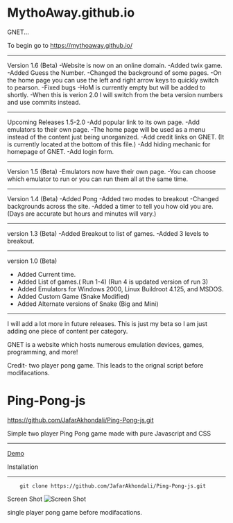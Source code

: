 # MythoAway.github.io

GNET...

To begin go to https://mythoaway.github.io/

_________________________________________________________________________________________________
Version 1.6 (Beta)
-Website is now on an online domain.
-Added twix game.
-Added Guess the Number.
-Changed the background of some pages.
-On the home page you can use the left and right arrow keys to quickly switch to pearson.
-Fixed bugs
-HoM is currently empty but will be added to shortly. 
-When this is verion 2.0 I will switch from the beta version numbers and use commits instead.
_________________________________________________________________________________________________
Upcoming Releases 1.5-2.0
-Add popular link to its own page.
-Add emulators to their own page.
-The home page will be used as a menu instead of the content just being unorganized. 
-Add credit links on GNET. (It is currently located at the bottom of this file.)
-Add hiding mechanic for homepage of GNET.
-Add login form.
_________________________________________________________________________________________________
Version 1.5 (Beta)
-Emulators now have their own page.
-You can choose which emulator to run or you can run them all at the same time.
_________________________________________________________________________________________________
Version 1.4 (Beta) 
-Added Pong
-Added two modes to breakout
-Changed backgrounds across the site.
-Added a timer to tell you how old you are. (Days are accurate but hours and minutes will vary.)
_________________________________________________________________________________________________
version 1.3 (Beta) 
-Added Breakout to list of games.
-Added 3 levels to breakout.
_________________________________________________________________________________________________
version 1.0 (Beta)
- Added Current time.
- Added List of games.( Run 1-4) (Run 4 is updated version of run 3)
- Added Emulators for Windows 2000, Linux Buildroot 4.125, and MSDOS.
- Added Custom Game (Snake Modified)
- Added Alternate versions of Snake (Big and Mini)
_________________________________________________________________________________________________








I will add a lot more in future releases.  This is just my beta so I am just adding one piece of content per category. 


GNET is a website which hosts numerous emulation devices, games, programming, and more! 




 

Credit-
two player pong game. This leads to the orignal script before modifacations.
# Ping-Pong-js

https://github.com/JafarAkhondali/Ping-Pong-js.git

Simple two player Ping Pong game made with pure Javascript and CSS
_____
[Demo](http://codepen.io/JafarAKhondali/pen/ZpzRXG)

Installation
_____________
```git
    git clone https://github.com/JafarAkhondali/Ping-Pong-js.git
```

Screen Shot
![Screen Shot](http://up.0se.ir/uploads/eea2bcd1f275502bbe9d27a998af45e50da30709.png)

single player pong game before modifacations.






















